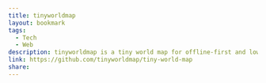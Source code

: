 ```yaml
---
title: tinyworldmap
layout: bookmark
tags:
  - Tech
  - Web
description: tinyworldmap is a tiny world map for offline-first and low-bandwidth web apps
link: https://github.com/tinyworldmap/tiny-world-map
share:
---
```


